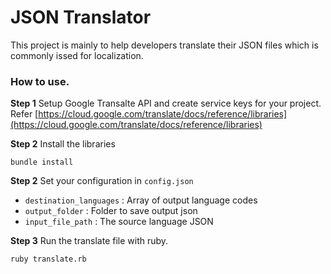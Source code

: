 # JSON Translator
This project is mainly to help developers translate their JSON files which is commonly issed for localization.

### How to use.
__Step 1__
Setup Google Transalte API and create service keys for your project. Refer [https://cloud.google.com/translate/docs/reference/libraries](https://cloud.google.com/translate/docs/reference/libraries)

__Step 2__
Install the libraries 
```
bundle install
```

__Step 2__
Set your configuration in `config.json`
- `destination_languages` : Array of output language codes
- `output_folder` : Folder to save output json
- `input_file_path` : The source language JSON

__Step 3__
Run the translate file with ruby.
```
ruby translate.rb
```
